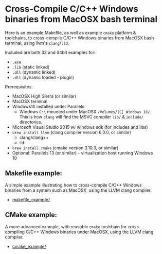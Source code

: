 
# Cross-Compile C/C++ Windows binaries from MacOSX bash terminal

Here is an example Makefile, as well as example `cmake` platform & toolchains, to cross-compile C/C++ Windows binaries from MacOSX bash terminal, using llvm's `clang`/`lld`.

Included are both 32 and 64bit examples for:
- `.exe`
- `.lib` (static linked)
- `.dll` (dynamic linked)
- `.dll` (dynamic loaded - plugin)

Prerequisites:
- MacOSX High Sierra (or similar)
- MacOSX terminal
- Windows10 installed under Parallels
  - Windows `C:\` mounted under MacOSX `/Volumes/[C] Windows 10/`.  This is how `clang` will find the MSVC compiler `lib/` & `include/` directories.
- Microsoft Visual Studio 2015 w/ windows sdk (for includes and libs)
- `brew install llvm`  (clang compiler version 6.0.0, or similar)
  - clang/clang++
  - lld
- `brew install cmake` (cmake version 3.10.3, or similar)
- Optional: Parallels 13 (or similar) - virtualization host running Windows 10


## Makefile example:

A simple example illustrating how to cross-compile C/C++ Windows binaries from a system such as MacOSX, using the LLVM clang compiler.

* [makefile_example/](makefile_example/)

## CMake example:

A more advanced example, with reusable `cmake` toolchain for cross-compiling C/C++ Windows binaries under MacOSX, using the LLVM clang compiler.

* [cmake_example/](cmake_example/)


